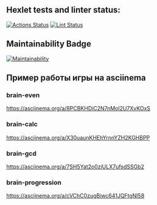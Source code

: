 ## Hexlet tests and linter status:
[![Actions Status](https://github.com/SunMeve/backend-project-lvl1/workflows/hexlet-check/badge.svg)](https://github.com/SunMeve/backend-project-lvl1/actions)
[![Lint Status](https://github.com/SunMeve/backend-project-lvl1/workflows/lint/badge.svg)](https://github.com/SunMeve/backend-project-lvl1/actions)


## Maintainability Badge
[![Maintainability](https://api.codeclimate.com/v1/badges/217e3ca5cc8d164a3222/maintainability)](https://codeclimate.com/github/SunMeve/backend-project-lvl1/maintainability)

## Пример работы игры на asciinema
### brain-even
https://asciinema.org/a/8PCBKHDiC2N7nMol2U7XvKOxS

### brain-calc
https://asciinema.org/a/X30uaunKHEhYrnnYZH2KGHBPP

### brain-gcd
https://asciinema.org/a/7SH5Yat2o0zjULX7ufsdSSGb2

### brain-progression
https://asciinema.org/a/cVChC0zugBiwc641JQFtgNl58
